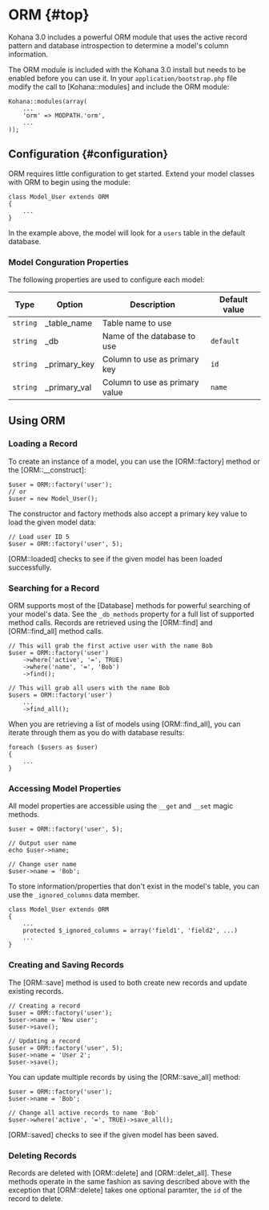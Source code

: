 # ORM {#top}

Kohana 3.0 includes a powerful ORM module that uses the active record pattern and database introspection to determine a model's column information.

The ORM module is included with the Kohana 3.0 install but needs to be enabled before you can use it. In your `application/bootstrap.php` file modify the call to [Kohana::modules] and include the ORM module:

	Kohana::modules(array(
		...
		'orm' => MODPATH.'orm',
		...
	));

## Configuration {#configuration}

ORM requires little configuration to get started.  Extend your model classes with ORM to begin using the module:

	class Model_User extends ORM
	{
		...
	}

In the example above, the model will look for a `users` table in the default database.

### Model Conguration Properties

The following properties are used to configure each model:

Type      | Option          |  Description                   | Default value
----------|-----------------|--------------------------------| -------------------------
`string`  |  _table_name    | Table name to use              | 
`string`  | _db             | Name of the database to use    |`default`
`string`  | _primary_key    | Column to use as primary key   |`id`
`string`  | _primary_val    | Column to use as primary value |`name`

## Using ORM

### Loading a Record

To create an instance of a model, you can use the [ORM::factory] method or the [ORM::__construct]:

	$user = ORM::factory('user');
	// or
	$user = new Model_User();

The constructor and factory methods also accept a primary key value to load the given model data:

	// Load user ID 5
	$user = ORM::factory('user', 5);

[ORM::loaded] checks to see if the given model has been loaded successfully.

### Searching for a Record

ORM supports most of the [Database] methods for powerful searching of your model's data.  See the `_db_methods` property for a full list of supported method calls.  Records are retrieved using the [ORM::find] and [ORM::find_all] method calls.

	// This will grab the first active user with the name Bob
	$user = ORM::factory('user')
		->where('active', '=', TRUE)
		->where('name', '=', 'Bob')
		->find();

	// This will grab all users with the name Bob
	$users = ORM::factory('user')
		...
		->find_all();
	
When you are retrieving a list of models using [ORM::find_all], you can iterate through them as you do with database results:

	foreach ($users as $user)
	{
		...
	}

### Accessing Model Properties

All model properties are accessible using the `__get` and `__set` magic methods. 

	$user = ORM::factory('user', 5);
	
	// Output user name
	echo $user->name;

	// Change user name
	$user->name = 'Bob';

To store information/properties that don't exist in the model's table, you can use the `_ignored_columns` data member.

	class Model_User extends ORM
	{
		...
		protected $_ignored_columns = array('field1', 'field2', ...)
		...
	}

### Creating and Saving Records

The [ORM::save] method is used to both create new records and update existing records.

	// Creating a record
	$user = ORM::factory('user');
	$user->name = 'New user';
	$user->save();

	// Updating a record
	$user = ORM::factory('user', 5);
	$user->name = 'User 2';
	$user->save();

You can update multiple records by using the [ORM::save_all] method:

	$user = ORM::factory('user');
	$user->name = 'Bob';

	// Change all active records to name 'Bob'
	$user->where('active', '=', TRUE)->save_all();

[ORM::saved] checks to see if the given model has been saved.

### Deleting Records

Records are deleted with [ORM::delete] and [ORM::delet_all].  These methods operate in the same fashion as saving described above with the exception that [ORM::delete] takes one optional paramter, the `id` of the record to delete.